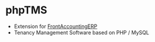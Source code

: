 # phpTMS #

* Extension for [FrontAccountingERP](http://www.frontaccounting.com)
* Tenancy Management Software based on PHP / MySQL
